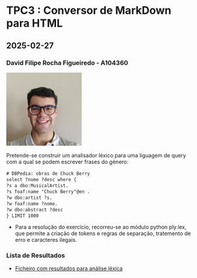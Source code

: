 # TPC3 : Conversor de MarkDown para HTML

## 2025-02-27

### David Filipe Rocha Figueiredo - A104360

![fotoPerfil](../images/DavidFilipeRochaFigueiredoSMALL.png)

Pretende-se construir um analisador léxico para uma liguagem de query com a
qual se podem escrever frases do género:

```code
# DBPedia: obras de Chuck Berry 
select ?nome ?desc where {
?s a dbo:MusicalArtist.
?s foaf:name "Chuck Berry"@en .
?w dbo:artist ?s.
?w foaf:name ?nome.
?w dbo:abstract ?desc
} LIMIT 1000
```

- Para a resolução do exercício, recorreu-se ao módulo python ply.lex, que permite
a criação de tokens e regras de separação, tratemento de erro e caracteres ilegais.

### Lista de Resultados

- [Ficheiro com resultados para análise léxica](result1.txt)
